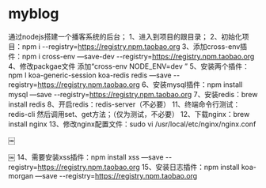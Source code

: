 # myblog
通过nodejs搭建一个播客系统的后台；
1、进入到项目的跟目录；
2、初始化项目：npm i --registry=https://registry.npm.taobao.org
3、添加cross-env插件：npm i cross-env —save-dev --registry=https://registry.npm.taobao.org
4、修改packgae文件 添加“cross-env NODE_ENV=dev ”
5、安装两个插件：npm I koa-generic-session koa-redis redis —save --registry=https://registry.npm.taobao.org
6、安装mysql插件：npm install mysql —save --registry=https://registry.npm.taobao.org
7、安装redis：brew install redis
8、开启redis：redis-server（不必要）
11、终端命令行测试：redis-cli 然后调用set、get方法；（仅为测试，不必要）
12、下载nginx：brew install nginx
13、修改nginx配置文件：sudo vi /usr/local/etc/nginx/nginx.conf
    
￼

￼
14、需要安装xss插件：npm install xss —save --registry=https://registry.npm.taobao.org
15、安装日志插件：npm install koa-morgan —save --registry=https://registry.npm.taobao.org
